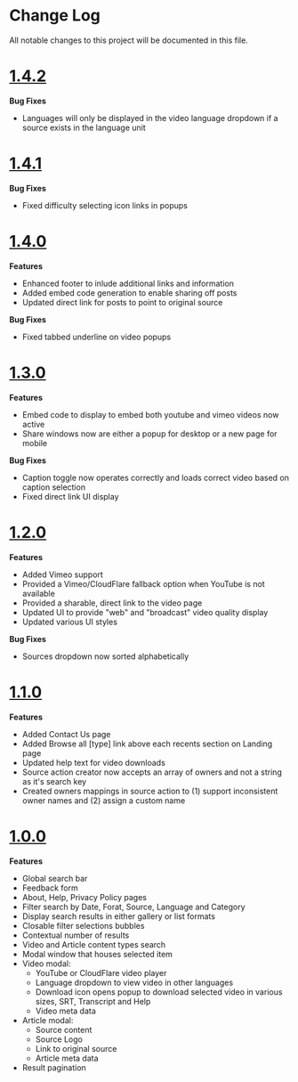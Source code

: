 # Change Log

All notable changes to this project will be documented in this file.

# [1.4.2](2018-09-12)

**Bug Fixes**

- Languages will only be displayed in the video language dropdown if a source exists in the language unit

# [1.4.1](2018-09-10)

**Bug Fixes**

- Fixed difficulty selecting icon links in popups

# [1.4.0](2018-09-08)

**Features**

- Enhanced footer to inlude additional links and information
- Added embed code generation to enable sharing off posts
- Updated direct link for posts to point to original source

**Bug Fixes**

- Fixed tabbed underline on video popups

# [1.3.0](2018-08-08)

**Features**

- Embed code to display to embed both youtube and vimeo videos now active
- Share windows now are either a popup for desktop or a new page for mobile

**Bug Fixes**

- Caption toggle now operates correctly and loads correct video based on caption selection
- Fixed direct link UI display

# [1.2.0](2018-07-18)

**Features**

- Added Vimeo support
- Provided a Vimeo/CloudFlare fallback option when YouTube is not available
- Provided a sharable, direct link to the video page
- Updated UI to provide "web" and "broadcast" video quality display
- Updated various UI styles

**Bug Fixes**

- Sources dropdown now sorted alphabetically

# [1.1.0](2018-06-15)

**Features**

- Added Contact Us page
- Added Browse all [type] link above each recents section on Landing page
- Updated help text for video downloads
- Source action creator now accepts an array of owners and not a string as it's search key
- Created owners mappings in source action to (1) support inconsistent owner names and (2) assign a custom name

# [1.0.0](2018-05-29)

**Features**

- Global search bar
- Feedback form
- About, Help, Privacy Policy pages
- Filter search by Date, Forat, Source, Language and Category
- Display search results in either gallery or list formats
- Closable filter selections bubbles
- Contextual number of results
- Video and Article content types search
- Modal window that houses selected item
- Video modal:
  - YouTube or CloudFlare video player
  - Language dropdown to view video in other languages
  - Download icon opens popup to download selected video in various sizes, SRT, Transcript and Help
  - Video meta data
- Article modal:
  - Source content
  - Source Logo
  - Link to original source
  - Article meta data
- Result pagination
